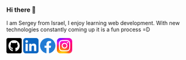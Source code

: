 ### Hi there 👋

I am Sergey from Israel, I enjoy learning web development. With new technologies constantly coming up it is a fun process =D


[<img src='https://github.com/sergiusvag/sergiusvag/blob/main/github.svg' alt='github' height='40'>](https://github.com/sergiusvag)  [<img src='https://github.com/sergiusvag/sergiusvag/blob/main/linkedin.png' alt='linkedin' height='40'>](https://www.linkedin.com/in/sergey-vagapov/)  [<img src='https://github.com/sergiusvag/sergiusvag/blob/main/facebook.png' alt='facebook' height='40'>](https://www.facebook.com/sergey.vagapov)  [<img src='https://github.com/sergiusvag/sergiusvag/blob/main/instagram.png' alt='instagram' height='40'>](https://www.instagram.com/sergey.vagapov/)  
